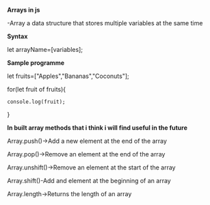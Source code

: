 **Arrays in js**

-Array a data structure that stores multiple variables at the same time 

**Syntax**

let arrayName=[variables];

**Sample programme**

let fruits=["Apples","Bananas","Coconuts"];

for(let fruit of fruits){

    console.log(fruit);
}

**In built array methods that i think i will find useful in the future**

Array.push()->Add a new element at the end of the array

Array.pop()->Remove an element at the end of the array

Array.unshift()->Remove an element at the start of the array

Array.shift()-Add and element at the beginning of an array

Array.length->Returns the length of an array

